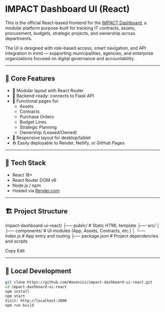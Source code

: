 # IMPACT Dashboard UI (React)

This is the official React-based frontend for the [IMPACT Dashboard](https://impact.wavonics.com), a modular platform purpose-built for tracking IT contracts, assets, procurement, budgets, strategic projects, and ownership across departments.

The UI is designed with role-based access, smart navigation, and API integration in mind — supporting municipalities, agencies, and enterprise organizations focused on digital governance and accountability.

---

## 🎯 Core Features

- 🧱 Modular layout with React Router
- 🔌 Backend-ready: connects to Flask API
- 📁 Functional pages for:
  - Assets
  - Contracts
  - Purchase Orders
  - Budget Lines
  - Strategic Planning
  - Ownership (Leased/Owned)
- 🎨 Responsive layout for desktop/tablet
- ⚙️ Easily deployable to Render, Netlify, or GitHub Pages

---

## 🧰 Tech Stack

- React 18+
- React Router DOM v6
- Node.js / npm
- Hosted via [Render.com](https://render.com)

---

## 🏗️ Project Structure

impact-dashboard-ui-react/ ├── public/ # Static HTML template ├── src/ │ ├── components/ # UI modules (App, Assets, Contracts, etc.) │ └── index.js # App entry and routing ├── package.json # Project dependencies and scripts

Copy
Edit

---

## 🚀 Local Development

```bash
git clone https://github.com/Wavonics/impact-dashboard-ui-react.git
cd impact-dashboard-ui-react
npm install
npm start
Visit: http://localhost:3000
npm run build

